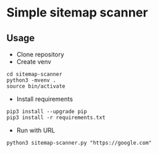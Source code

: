 # Simple sitemap scanner

## Usage
* Clone repository
* Create venv
```
cd sitemap-scanner
python3 -mvenv .
source bin/activate
```
* Install requirements
```
pip3 install --upgrade pip
pip3 install -r requirements.txt
```

* Run with URL
```
python3 sitemap-scanner.py "https://google.com" 
```
